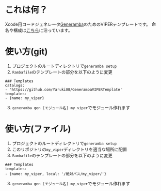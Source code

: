# これは何？
Xcode用コードジェネレータ[Generamba](https://github.com/rambler-digital-solutions/Generamba)のためのVIPERテンプレートです。
命名や構成は[こちら](https://github.com/pedrohperalta/Articles-iOS-VIPER)に沿っています。

# 使い方(git)
1) プロジェクトのルートディレクトリで`generamba setup`
2) `Rambafile`のテンプレートの部分を以下のように変更

```
### Templates
catalogs:
- 'https://github.com/Yaruki00/GenerambaVIPERTemplate'
templates:
- {name: my_viper}
```

3) `generamba gen [モジュール名] my_viper`でモジュール作れます

# 使い方(ファイル)
1) プロジェクトのルートディレクトリで`generamba setup`
2) このリポジトリの`my_viper`ディレクトリを適当な場所に配置
3) `Rambafile`のテンプレートの部分を以下のように変更

```
### Templates
templates:
- {name: my_viper, local: '/絶対パス/my_viper/'}
```

3) `generamba gen [モジュール名] my_viper`でモジュール作れます